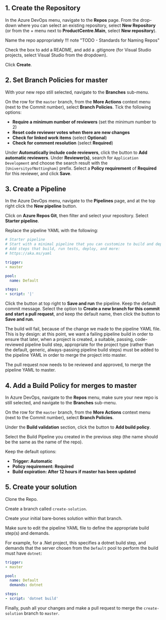 ## 1. Create the Repository

In the Azure DevOps menu, navigate to the **Repos** page. From the drop-down where you can select an existing repository, select **New Repository** (or from the + menu next to **ProductCentre.Main**, select **New repository**).

Name the repo appropriately
!!! note "TODO - Standards for Naming Repos"

Check the box to add a README, and add a .gitignore (for Visual Studio projects, select Visual Studio from the dropdown).

Click **Create**.


## 2. Set Branch Policies for master

With your new repo still selected, navigate to the **Branches** sub-menu.

On the row for the `master` branch, from the **More Actions** context menu (next to the Commit number), select **Branch Policies**. Tick the following options:

* **Require a minimum number of reviewers** (set the minimum number to 2)
* **Reset code reviewer votes when there are new changes**
* **Check for linked work items** (select **Optional**)
* **Check for comment resolution** (select **Required**)

Under **Automatically include code reviewers**, click the button to **Add automatic reviewers**. Under **Reviewer(s)**, search for `Application Development` and choose the search result with the `[UniversityofNottingham]` prefix. Select a **Policy requirement** of **Required** for this reviewer, and click **Save**.


## 3. Create a Pipeline

In the Azure DevOps menu, navigate to the **Pipelines** page, and at the top right click the **New pipeline** button.

Click on **Azure Repos Git**, then filter and select your repository. Select **Starter pipeline**.

Replace the pipeline YAML with the following:

```yaml
# Starter pipeline
# Start with a minimal pipeline that you can customize to build and deploy your code.
# Add steps that build, run tests, deploy, and more:
# https://aka.ms/yaml

trigger:
- master

pool:
  name: Default

steps:
- script: '|'
```

Click the button at top right to **Save and run** the pipeline. Keep the default commit message. Select the option to **Create a new branch for this commit and start a pull request**, and keep the default name, then click the button to **Save and run**.

The build will fail, because of the change we made to the pipeline YAML file. This is by design: at this point, we want a failing pipeline build in order to ensure that later, when a project is created, a suitable, passing, code-reviewed pipeline build step, appropriate for the project type (rather than the default, generic, always-passing pipeline build steps) must be added to the pipeline YAML in order to merge the project into master.

The pull request now needs to be reviewed and approved, to merge the pipeline YAML to master.


## 4. Add a Build Policy for merges to master

In Azure DevOps, navigate to the **Repos** menu, make sure your new repo is still selected, and navigate to the **Branches** sub-menu.

On the row for the `master` branch, from the **More Actions** context menu (next to the Commit number), select **Branch Policies**.

Under the **Build validation** section, click the button to **Add build policy**.

Select the Build Pipeline you created in the previous step (the name should be the same as the name of the repo).

Keep the default options:

* **Trigger: Automatic**
* **Policy requirement: Required**
* **Build expiration: After 12 hours if master has been updated**


## 5. Create your solution

Clone the Repo.

Create a branch called `create-solution`.

Create your initial bare-bones solution within that branch.

Make sure to edit the pipeline YAML file to define the appropriate build step(s) and demands.

For example, for a .Net project, this specifies a dotnet build step, and demands that the server chosen from the `Default` pool to perform the build must have `dotnet`:

```yaml
trigger:
- master

pool:
  name: Default
  demands: dotnet

steps:
- script: 'dotnet build'
```

Finally, push all your changes and make a pull request to merge the `create-solution` branch to `master`.

